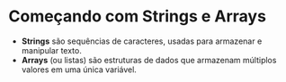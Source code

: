 # Começando com Strings e Arrays

- **Strings** são sequências de caracteres, usadas para armazenar e manipular texto.
- **Arrays** (ou listas) são estruturas de dados que armazenam múltiplos valores em uma única variável.

 
